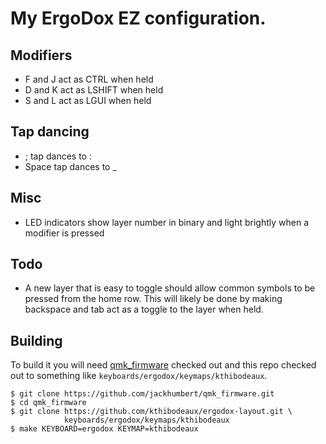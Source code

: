 # My ErgoDox EZ configuration.

## Modifiers
* F and J act as CTRL when held
* D and K act as LSHIFT when held
* S and L act as LGUI when held

## Tap dancing
* ; tap dances to :
* Space tap dances to _

## Misc
* LED indicators show layer number in binary and light brightly when a modifier
  is pressed

## Todo
* A new layer that is easy to toggle should allow common symbols to be pressed
  from the home row.  This will likely be done by making backspace and tab act
  as a toggle to the layer when held.

## Building

To build it you will need [qmk_firmware][qmk] checked out and this repo checked
out to something like `keyboards/ergodox/keymaps/kthibodeaux`.

 [qmk]: https://github.com/jackhumbert/qmk_firmware

```
$ git clone https://github.com/jackhumbert/qmk_firmware.git
$ cd qmk_firmware
$ git clone https://github.com/kthibodeaux/ergodox-layout.git \
            keyboards/ergodox/keymaps/kthibodeaux
$ make KEYBOARD=ergodox KEYMAP=kthibodeaux
```
